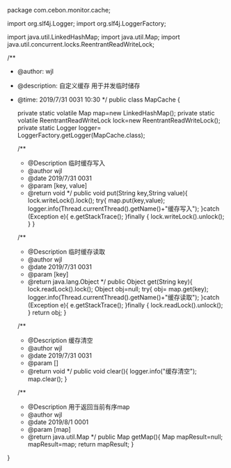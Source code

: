 package com.cebon.monitor.cache;

import org.slf4j.Logger;
import org.slf4j.LoggerFactory;

import java.util.LinkedHashMap;
import java.util.Map;
import java.util.concurrent.locks.ReentrantReadWriteLock;

/**
 * @author: wjl
 * @description:  自定义缓存 用于并发临时储存
 * @time: 2019/7/31 0031 10:30
 */
public class MapCache {

    private  static volatile Map map=new LinkedHashMap();
    private static volatile ReentrantReadWriteLock  lock=new ReentrantReadWriteLock();
    private  static Logger logger= LoggerFactory.getLogger(MapCache.class);

    /**
     * @Description   临时缓存写入
     * @author wjl
     * @date 2019/7/31 0031
     * @param [key, value]
     * @return void
     */
    public void put(String key,String value){
        lock.writeLock().lock();
        try{
            map.put(key,value);
            logger.info(Thread.currentThread().getName()+"缓存写入");
        }catch (Exception e){
            e.getStackTrace();
        }finally {
            lock.writeLock().unlock();
        }
    }

    /**
     * @Description  临时缓存读取
     * @author wjl
     * @date 2019/7/31 0031
     * @param [key]
     * @return java.lang.Object
     */
    public Object get(String key){
        lock.readLock().lock();
        Object obj=null;
        try{
            obj= map.get(key);
            logger.info(Thread.currentThread().getName()+"缓存读取");
        }catch (Exception e){
            e.getStackTrace();
        }finally {
        lock.readLock().unlock();
        }
        return obj;
    }

    /**
     * @Description  缓存清空
     * @author wjl
     * @date 2019/7/31 0031
     * @param []
     * @return void
     */
    public void clear(){
        logger.info("缓存清空");
        map.clear();
    }



    /**
     * @Description  用于返回当前有序map
     * @author wjl
     * @date 2019/8/1 0001
     * @param [map]
     * @return java.util.Map
     */
    public  Map getMap(){
        Map mapResult=null;
        mapResult=map;
        return mapResult;
    }



}
